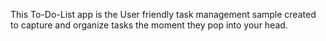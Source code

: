 This To-Do-List app is the User friendly task management sample created to capture and organize tasks the moment they pop into your head.

